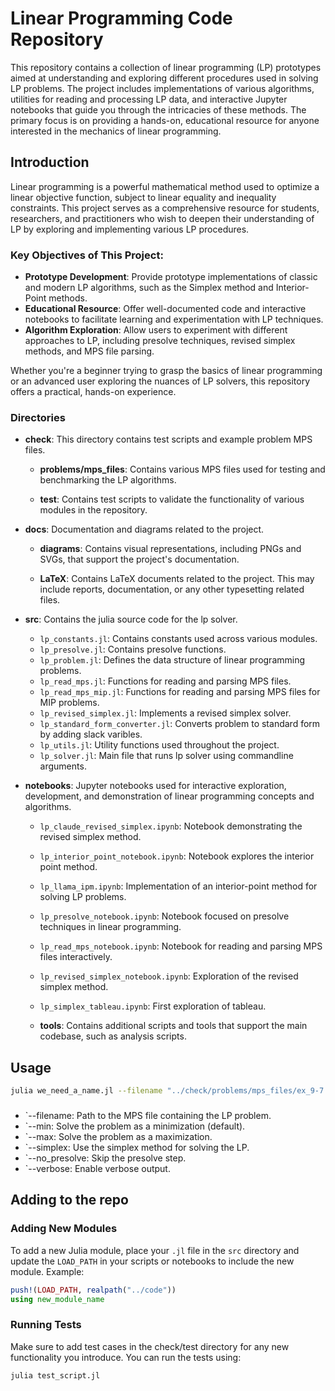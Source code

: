 # Linear Programming Code Repository

This repository contains a collection of linear programming (LP) prototypes aimed at understanding and exploring different procedures used in solving LP problems. The project includes implementations of various algorithms, utilities for reading and processing LP data, and interactive Jupyter notebooks that guide you through the intricacies of these methods. The primary focus is on providing a hands-on, educational resource for anyone interested in the mechanics of linear programming.

## Introduction

Linear programming is a powerful mathematical method used to optimize a linear objective function, subject to linear equality and inequality constraints. This project serves as a comprehensive resource for students, researchers, and practitioners who wish to deepen their understanding of LP by exploring and implementing various LP procedures.

### Key Objectives of This Project:
- **Prototype Development**: Provide prototype implementations of classic and modern LP algorithms, such as the Simplex method and Interior-Point methods.
- **Educational Resource**: Offer well-documented code and interactive notebooks to facilitate learning and experimentation with LP techniques.
- **Algorithm Exploration**: Allow users to experiment with different approaches to LP, including presolve techniques, revised simplex methods, and MPS file parsing.

Whether you're a beginner trying to grasp the basics of linear programming or an advanced user exploring the nuances of LP solvers, this repository offers a practical, hands-on experience.

### Directories


- **check**: This directory contains test scripts and example problem MPS files.

  - **problems/mps_files**: Contains various MPS files used for testing and benchmarking the LP algorithms.
  
  - **test**: Contains test scripts to validate the functionality of various modules in the repository.
  

- **docs**: Documentation and diagrams related to the project.

  - **diagrams**: Contains visual representations, including PNGs and SVGs, that support the project's documentation.

  - **LaTeX**: Contains LaTeX documents related to the project. This may include reports, documentation, or any other typesetting related files.


- **src**: Contains the julia source code for the lp solver.
  
  - `lp_constants.jl`: Contains constants used across various modules.
  - `lp_presolve.jl`: Contains presolve functions.
  - `lp_problem.jl`: Defines the data structure of linear programming problems.
  - `lp_read_mps.jl`: Functions for reading and parsing MPS files.
  - `lp_read_mps_mip.jl`: Functions for reading and parsing MPS files for MIP problems.
  - `lp_revised_simplex.jl`: Implements a revised simplex solver.
  - `lp_standard_form_converter.jl`: Converts problem to standard form by adding slack varibles.
  - `lp_utils.jl`: Utility functions used throughout the project.
  - `lp_solver.jl`: Main file that runs lp solver using commandline arguments.
  
- **notebooks**: Jupyter notebooks used for interactive exploration, development, and demonstration of linear programming concepts and algorithms.
  
  - `lp_claude_revised_simplex.ipynb`: Notebook demonstrating the revised simplex method.
  - `lp_interior_point_notebook.ipynb`: Notebook explores the interior point method.
  - `lp_llama_ipm.ipynb`: Implementation of an interior-point method for solving LP problems.
  - `lp_presolve_notebook.ipynb`: Notebook focused on presolve techniques in linear programming.
  - `lp_read_mps_notebook.ipynb`: Notebook for reading and parsing MPS files interactively.
  - `lp_revised_simplex_notebook.ipynb`: Exploration of the revised simplex method.
  - `lp_simplex_tableau.ipynb`: First exploration of tableau.
  
  - **tools**: Contains additional scripts and tools that support the main codebase, such as analysis scripts.

## Usage

```bash
julia we_need_a_name.jl --filename "../check/problems/mps_files/ex_9-7.mps" --min --simplex --no_presolve --verbose
```
### 
  - `--filename: Path to the MPS file containing the LP problem.
  - `--min: Solve the problem as a minimization (default).
  - `--max: Solve the problem as a maximization.
  - `--simplex: Use the simplex method for solving the LP.
  - `--no_presolve: Skip the presolve step.
  - `--verbose: Enable verbose output.


## Adding to the repo

### Adding New Modules

To add a new Julia module, place your `.jl` file in the `src` directory and update the `LOAD_PATH` in your scripts or notebooks to include the new module. Example:

```julia
push!(LOAD_PATH, realpath("../code"))
using new_module_name
```

### Running Tests

Make sure to add test cases in the check/test directory for any new functionality you introduce. You can run the tests using:
```zsh
julia test_script.jl
```
